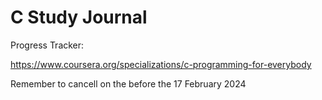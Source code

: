 # C Study Journal

Progress Tracker:

https://www.coursera.org/specializations/c-programming-for-everybody

Remember to cancell on the before the 17 February 2024

